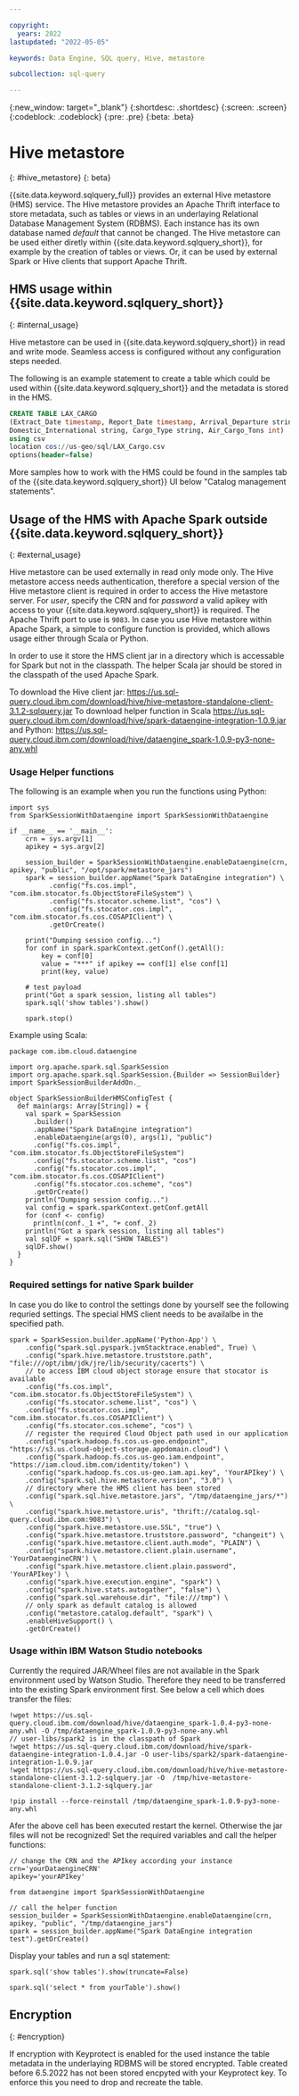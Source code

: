 ```yaml
---

copyright:
  years: 2022
lastupdated: "2022-05-05"

keywords: Data Engine, SQL query, Hive, metastore

subcollection: sql-query

---
```


{:new_window: target="_blank"}
{:shortdesc: .shortdesc}
{:screen: .screen}
{:codeblock: .codeblock}
{:pre: .pre}
{:beta: .beta}

# Hive metastore
{: #hive_metastore}
{: beta}

{{site.data.keyword.sqlquery_full}} provides an external Hive metastore (HMS) service. The Hive metastore provides an Apache Thrift interface to store metadata, 
such as tables or views in an underlaying Relational Database Management System (RDBMS). Each instance has its own database named *default* that cannot be changed.
The Hive metastore can be used either diretly within {{site.data.keyword.sqlquery_short}}, for example by the creation of tables or views. 
Or, it can be used by external Spark or Hive clients that support Apache Thrift.

## HMS usage within {{site.data.keyword.sqlquery_short}}
{: #internal_usage}

Hive metastore can be used in {{site.data.keyword.sqlquery_short}} in read and write mode. Seamless access is configured without any configuration steps needed.

The following is an example statement to create a table which could be used within {{site.data.keyword.sqlquery_short}} and the metadata is stored in the HMS.

```sql
CREATE TABLE LAX_CARGO
(Extract_Date timestamp, Report_Date timestamp, Arrival_Departure string,
Domestic_International string, Cargo_Type string, Air_Cargo_Tons int)
using csv
location cos://us-geo/sql/LAX_Cargo.csv
options(header=false)
```

More samples how to work with the HMS could be found in the samples tab of the  {{site.data.keyword.sqlquery_short}} UI below "Catalog management statements".

## Usage of the HMS with Apache Spark outside {{site.data.keyword.sqlquery_short}}
{: #external_usage}

Hive metastore can be used externally in read only mode only. The Hive metastore access needs authentication, therefore a special version of the Hive metastore client is 
required in order to access the Hive metastore server. For *user*, specify the CRN and for *password* a valid apikey with access to your {{site.data.keyword.sqlquery_short}} is required. The Apache Thrift port to use is `9083`.
In case you use Hive metastore within Apache Spark, a simple to configure function is provided, which allows usage either through Scala or Python.

In order to use it store the HMS client jar in a directory which is accessable for Spark but not in the classpath. The helper Scala jar should be stored in the classpath of the used Apache Spark.

To download the Hive client jar: https://us.sql-query.cloud.ibm.com/download/hive/hive-metastore-standalone-client-3.1.2-sqlquery.jar
To download helper function in Scala https://us.sql-query.cloud.ibm.com/download/hive/spark-dataengine-integration-1.0.9.jar
and Python: https://us.sql-query.cloud.ibm.com/download/hive/dataengine_spark-1.0.9-py3-none-any.whl

### Usage Helper functions

The following is an example when you run the functions using Python:
```
import sys
from SparkSessionWithDataengine import SparkSessionWithDataengine

if __name__ == '__main__':
    crn = sys.argv[1]
    apikey = sys.argv[2]

    session_builder = SparkSessionWithDataengine.enableDataengine(crn, apikey, "public", "/opt/spark/metastore_jars")
    spark = session_builder.appName("Spark DataEngine integration") \
          .config("fs.cos.impl", "com.ibm.stocator.fs.ObjectStoreFileSystem") \
          .config("fs.stocator.scheme.list", "cos") \
          .config("fs.stocator.cos.impl", "com.ibm.stocator.fs.cos.COSAPIClient") \
          .getOrCreate()

    print("Dumping session config...")
    for conf in spark.sparkContext.getConf().getAll():
        key = conf[0]
        value = "***" if apikey == conf[1] else conf[1]
        print(key, value)

    # test payload
    print("Got a spark session, listing all tables")
    spark.sql('show tables').show()

    spark.stop()
```

Example using Scala:
```
package com.ibm.cloud.dataengine

import org.apache.spark.sql.SparkSession
import org.apache.spark.sql.SparkSession.{Builder => SessionBuilder}
import SparkSessionBuilderAddOn._

object SparkSessionBuilderHMSConfigTest {
  def main(args: Array[String]) = {
    val spark = SparkSession
      .builder()
      .appName("Spark DataEngine integration")
      .enableDataengine(args(0), args(1), "public")
      .config("fs.cos.impl", "com.ibm.stocator.fs.ObjectStoreFileSystem")
      .config("fs.stocator.scheme.list", "cos")
      .config("fs.stocator.cos.impl", "com.ibm.stocator.fs.cos.COSAPIClient")
      .config("fs.stocator.cos.scheme", "cos")
      .getOrCreate()
    println("Dumping session config...")
    val config = spark.sparkContext.getConf.getAll
    for (conf <- config)
      println(conf._1 +", "+ conf._2)
    println("Got a spark session, listing all tables")
    val sqlDF = spark.sql("SHOW TABLES")
    sqlDF.show()
  }
}
```

### Required settings for native Spark builder

In case you do like to control the settings done by yourself see the following requried settings. The special HMS client needs to be availalbe in the specified path.

```
spark = SparkSession.builder.appName('Python-App') \
    .config("spark.sql.pyspark.jvmStacktrace.enabled", True) \
    .config("spark.hive.metastore.truststore.path", "file:///opt/ibm/jdk/jre/lib/security/cacerts") \
    // to access IBM cloud object storage ensure that stocator is available
    .config("fs.cos.impl", "com.ibm.stocator.fs.ObjectStoreFileSystem") \
    .config("fs.stocator.scheme.list", "cos") \
    .config("fs.stocator.cos.impl", "com.ibm.stocator.fs.cos.COSAPIClient") \
    .config("fs.stocator.cos.scheme", "cos") \
    // register the required Cloud Object path used in our application
    .config("spark.hadoop.fs.cos.us-geo.endpoint", "https://s3.us.cloud-object-storage.appdomain.cloud") \
    .config("spark.hadoop.fs.cos.us-geo.iam.endpoint", "https://iam.cloud.ibm.com/identity/token") \
    .config("spark.hadoop.fs.cos.us-geo.iam.api.key", 'YourAPIkey') \
    .config("spark.sql.hive.metastore.version", "3.0") \
    // directory where the HMS client has been stored
    .config("spark.sql.hive.metastore.jars", "/tmp/dataengine_jars/*") \
    .config("spark.hive.metastore.uris", "thrift://catalog.sql-query.cloud.ibm.com:9083") \
    .config("spark.hive.metastore.use.SSL", "true") \
    .config("spark.hive.metastore.truststore.password", "changeit") \
    .config("spark.hive.metastore.client.auth.mode", "PLAIN") \
    .config("spark.hive.metastore.client.plain.username", 'YourDataengineCRN') \
    .config("spark.hive.metastore.client.plain.password", 'YourAPIkey') \
    .config("spark.hive.execution.engine", "spark") \
    .config("spark.hive.stats.autogather", "false") \
    .config("spark.sql.warehouse.dir", "file:///tmp") \
    // only spark as default catalog is allowed
    .config("metastore.catalog.default", "spark") \
    .enableHiveSupport() \
    .getOrCreate()

```


### Usage within IBM Watson Studio notebooks

Currently the required JAR/Wheel files are not available in the Spark environment used by Watson Studio. Therefore they need to be transferred into the existing Spark environment first. 
See below a cell which does transfer the files:

```
!wget https://us.sql-query.cloud.ibm.com/download/hive/dataengine_spark-1.0.4-py3-none-any.whl -O /tmp/dataengine_spark-1.0.9-py3-none-any.whl
// user-libs/spark2 is in the classpath of Spark
!wget https://us.sql-query.cloud.ibm.com/download/hive/spark-dataengine-integration-1.0.4.jar -O user-libs/spark2/spark-dataengine-integration-1.0.9.jar
!wget https://us.sql-query.cloud.ibm.com/download/hive/hive-metastore-standalone-client-3.1.2-sqlquery.jar -O  /tmp/hive-metastore-standalone-client-3.1.2-sqlquery.jar

!pip install --force-reinstall /tmp/dataengine_spark-1.0.9-py3-none-any.whl
```

Afer the above cell has been executed restart the kernel. Otherwise the jar files will not be recognized! Set the required variables and call the helper functions:
```
// change the CRN and the APIkey according your instance
crn='yourDataengineCRN'
apikey='yourAPIkey'

from dataengine import SparkSessionWithDataengine

// call the helper function
session_builder = SparkSessionWithDataengine.enableDataengine(crn, apikey, "public", "/tmp/dataengine_jars")
spark = session_builder.appName("Spark DataEngine integration test").getOrCreate()

```

Display your tables and run a sql statement:
```
spark.sql('show tables').show(truncate=False)

spark.sql('select * from yourTable').show()
```

## Encryption
{: #encryption}

If encryption with Keyprotect is enabled for the used instance the table metadata in the underlaying RDBMS will be stored encrypted. Table created before 6.5.2022 has not been stored encpyted with your Keyprotect key. To enforce this you need to drop and recreate the table.

